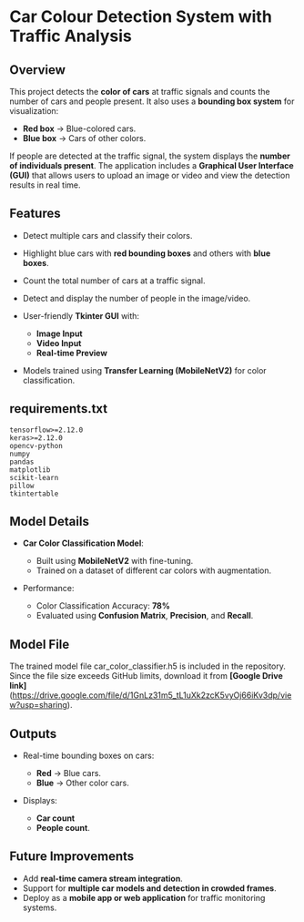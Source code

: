 # **Car Colour Detection System with Traffic Analysis**

## **Overview**

This project detects the **color of cars** at traffic signals and counts the number of cars and people present. It also uses a **bounding box system** for visualization:

* **Red box** → Blue-colored cars.
* **Blue box** → Cars of other colors.

If people are detected at the traffic signal, the system displays the **number of individuals present**.
The application includes a **Graphical User Interface (GUI)** that allows users to upload an image or video and view the detection results in real time.


## **Features**

* Detect multiple cars and classify their colors.

* Highlight blue cars with **red bounding boxes** and others with **blue boxes**.

* Count the total number of cars at a traffic signal.

* Detect and display the number of people in the image/video.

* User-friendly **Tkinter GUI** with:

  * **Image Input**
  * **Video Input**
  * **Real-time Preview**

* Models trained using **Transfer Learning (MobileNetV2)** for color classification.

## **requirements.txt**

```
tensorflow>=2.12.0
keras>=2.12.0
opencv-python
numpy
pandas
matplotlib
scikit-learn
pillow
tkintertable
```

## **Model Details**

* **Car Color Classification Model**:

  * Built using **MobileNetV2** with fine-tuning.
  * Trained on a dataset of different car colors with augmentation.
* Performance:

  * Color Classification Accuracy: **78%**
  * Evaluated using **Confusion Matrix**, **Precision**, and **Recall**.
   
##  **Model File**

The trained model file car_color_classifier.h5 is included in the repository.
Since the file size exceeds GitHub limits, download it from **\[Google Drive link]** (https://drive.google.com/file/d/1GnLz31m5_tL1uXk2zcK5vyOj66iKv3dp/view?usp=sharing).

## **Outputs**

* Real-time bounding boxes on cars:

  * **Red** → Blue cars.
  * **Blue** → Other color cars.
* Displays:

  * **Car count**
  * **People count**.

## **Future Improvements**

* Add **real-time camera stream integration**.
* Support for **multiple car models and detection in crowded frames**.
* Deploy as a **mobile app or web application** for traffic monitoring systems.
